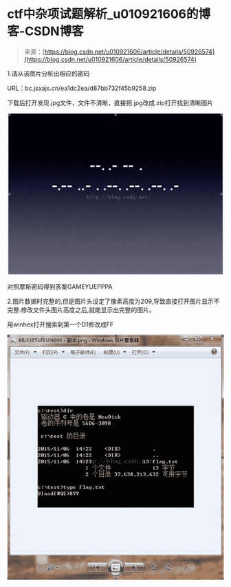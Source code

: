 <!--yml
category: 未分类
date: 2022-04-26 14:36:16
-->

# ctf中杂项试题解析_u010921606的博客-CSDN博客

> 来源：[https://blog.csdn.net/u010921606/article/details/50926574](https://blog.csdn.net/u010921606/article/details/50926574)

1.请从该图片分析出相应的密码

URL：bc.jsxajs.cn/ea1dc2ea/d87bb732f45b9258.zip

下载后打开发现.jpg文件，文件不清晰，直接把.jpg改成.zip打开找到清晰图片

![](img/79f8a47707156a8b81af4c5a250febd8.png)

对照摩斯密码得到答案GAMEYUEPPPA

2.图片数据时完整的,但是图片头设定了像素高度为209,导致直接打开图片显示不完整.修改文件头图片高度之后,就能显示出完整的图片。

用winhex打开搜索到第一个D1修改成FF

![](img/ea1c55bca1c05a2e2f363ca92e262bcf.png)